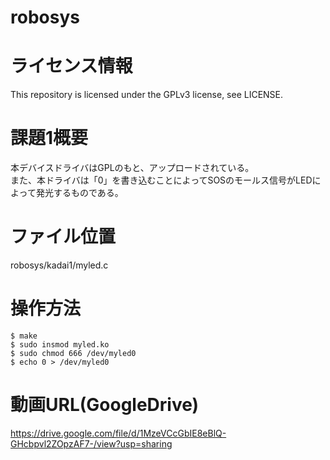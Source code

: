 # robosys

# ライセンス情報
This repository is licensed under the GPLv3 license, see LICENSE.

# 課題1概要
本デバイスドライバはGPLのもと、アップロードされている。
<br>また、本ドライバは「0」を書き込むことによってSOSのモールス信号がLEDによって発光するものである。

# ファイル位置
robosys/kadai1/myled.c

# 操作方法
    $ make  
    $ sudo insmod myled.ko  
    $ sudo chmod 666 /dev/myled0  
    $ echo 0 > /dev/myled0 
    
# 動画URL(GoogleDrive)
https://drive.google.com/file/d/1MzeVCcGbIE8eBlQ-GHcbpvl2ZOpzAF7-/view?usp=sharing
